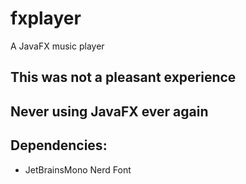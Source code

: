 # fxplayer
A JavaFX music player

## This was not a pleasant experience

## Never using JavaFX ever again

## Dependencies:
* JetBrainsMono Nerd Font
